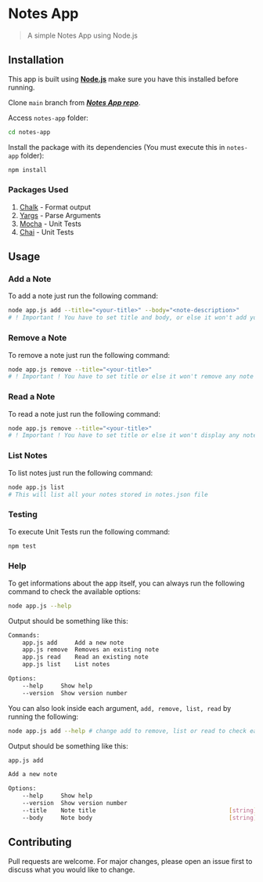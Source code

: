 # Notes App

> A simple Notes App using Node.js

## Installation

This app is built using [**Node.js**](https://nodejs.org/en/download/) make sure you have this installed before running.

Clone `main` branch from [***Notes App repo***](https://github.com/joaohb07/notes-app).

Access `notes-app` folder:

```bash title"Access app folder"
cd notes-app
```

Install the package with its dependencies (You must execute this in `notes-app` folder):

```bash title"Install app package"
npm install
```

### Packages Used

1. [Chalk](https://www.npmjs.com/package/chalk) - Format output
2. [Yargs](https://www.npmjs.com/package/yargs) - Parse Arguments
3. [Mocha](https://mochajs.org/) - Unit Tests
4. [Chai](https://www.chaijs.com/) - Unit Tests

## Usage

### Add a Note

To add a note just run the following command:

```bash title="Add a Note"
node app.js add --title="<your-title>" --body="<note-description>"
# ! Important ! You have to set title and body, or else it won't add your note
```

### Remove a Note

To remove a note just run the following command:

```bash title="Remove a Note"
node app.js remove --title="<your-title>"
# ! Important ! You have to set title or else it won't remove any note
```

### Read a Note

To read a note just run the following command:

```bash title="Remove a Note"
node app.js remove --title="<your-title>"
# ! Important ! You have to set title or else it won't display any note
```

### List Notes

To list notes just run the following command:

```bash title="List Notes"
node app.js list 
# This will list all your notes stored in notes.json file
```

### Testing

To execute Unit Tests run the following command:

```bash title="Unit Tests"
npm test
```

### Help

To get informations about the app itself, you can always run the following command to check the available options:

```bash title="Check Commands"
node app.js --help
```

Output should be something like this:

```bash title="Output"
Commands:
    app.js add     Add a new note
    app.js remove  Removes an existing note
    app.js read    Read an existing note
    app.js list    List notes

Options:
    --help     Show help                                                 [boolean]
    --version  Show version number                                       [boolean]
```

You can also look inside each argument, `add, remove, list, read` by running the following:

```bash title="Help argument"
node app.js add --help # change add to remove, list or read to check each argument info
````

Output should be something like this:

```bash title="Help add argument output"
app.js add

Add a new note

Options:
    --help     Show help                                                 [boolean]
    --version  Show version number                                       [boolean]
    --title    Note title                                      [string] [required]
    --body     Note body                                       [string] [required]
```

## Contributing

Pull requests are welcome. For major changes, please open an issue first to discuss what you would like to change.
